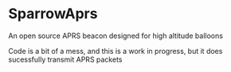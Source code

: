 # SparrowAprs
An open source APRS beacon designed for high altitude balloons

Code is a bit of a mess, and this is a work in progress, but it does sucessfully transmit APRS packets
